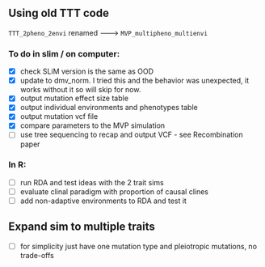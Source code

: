 
## Using old TTT code
`TTT_2pheno_2envi` renamed ---> `MVP_multipheno_multienvi`

### To do in slim / on computer:
- [x] check SLiM version is the same as OOD
- [x] update to dmv_norm. I tried this and the behavior was unexpected, it works without it so will skip for now.
- [x] output mutation effect size table
- [x] output individual environments and phenotypes table
- [x] output mutation vcf file
- [x] compare parameters to the MVP simulation
- [ ] use tree sequencing to recap and output VCF - see Recombination paper

### In R:
- [ ] run RDA and test ideas with the 2 trait sims
- [ ] evaluate clinal paradigm with proportion of causal clines
- [ ] add non-adaptive environments to RDA and test it

## Expand sim to multiple traits
- [ ] for simplicity just have one mutation type and pleiotropic mutations, no trade-offs
